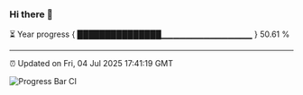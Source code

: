 ### Hi there 👋

⏳ Year progress { ███████████████▁▁▁▁▁▁▁▁▁▁▁▁▁▁▁ } 50.61 %

---

⏰ Updated on Fri, 04 Jul 2025 17:41:19 GMT

![Progress Bar CI](https://github.com/IshwaranRudhara/GIT-ACTION/workflows/Progress%20Bar%20CI/badge.svg)
